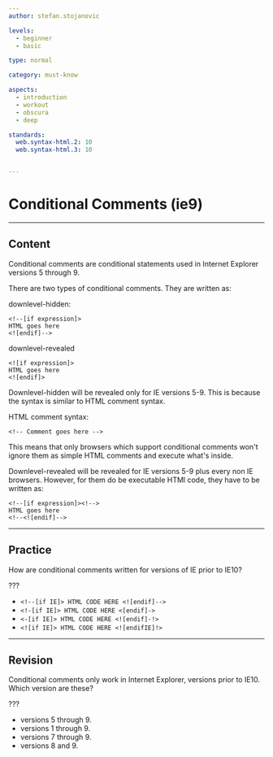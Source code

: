 ```yaml
---
author: stefan.stojanovic

levels:
  - beginner
  - basic

type: normal

category: must-know

aspects:
  - introduction
  - workout
  - obscura
  - deep

standards:
  web.syntax-html.2: 10
  web.syntax-html.3: 10


---
```

# Conditional Comments (ie9)
---
## Content

Conditional comments are conditional statements used in Internet Explorer versions 5 through 9.

There are two types of conditional comments. They are written as:

downlevel-hidden:
```
<!--[if expression]>
HTML goes here
<![endif]-->
```
downlevel-revealed
```
<![if expression]>
HTML goes here
<![endif]>
```

Downlevel-hidden will be revealed only for IE versions 5-9. This is because the syntax is similar to HTML comment syntax.

HTML comment syntax:
```
<!-- Comment goes here -->
```

This means that only browsers which support conditional comments won't ignore them as simple HTML comments and execute what's inside.

Downlevel-revealed will be revealed for IE versions 5-9 plus every non IE browsers. However, for them do be executable HTMl code, they have to be written as:

```
<!--[if expression]><!-->
HTML goes here
<!--<![endif]-->
```

---
## Practice

How are conditional comments written for versions of IE prior to IE10?

???

 * `<!--[if IE]> HTML CODE HERE <![endif]-->`
 * `<!-[if IE]> HTML CODE HERE <[endif]->`
 * `<-[if IE]> HTML CODE HERE <![endif]-!>`
 * `<![if IE]> HTML CODE HERE <![endifIE]!>`

---
## Revision

Conditional comments only work in Internet Explorer, versions prior to IE10. Which version are these?

???

 * versions 5 through 9.
 * versions 1 through 9.
 * versions 7 through 9.
 * versions 8 and 9.
